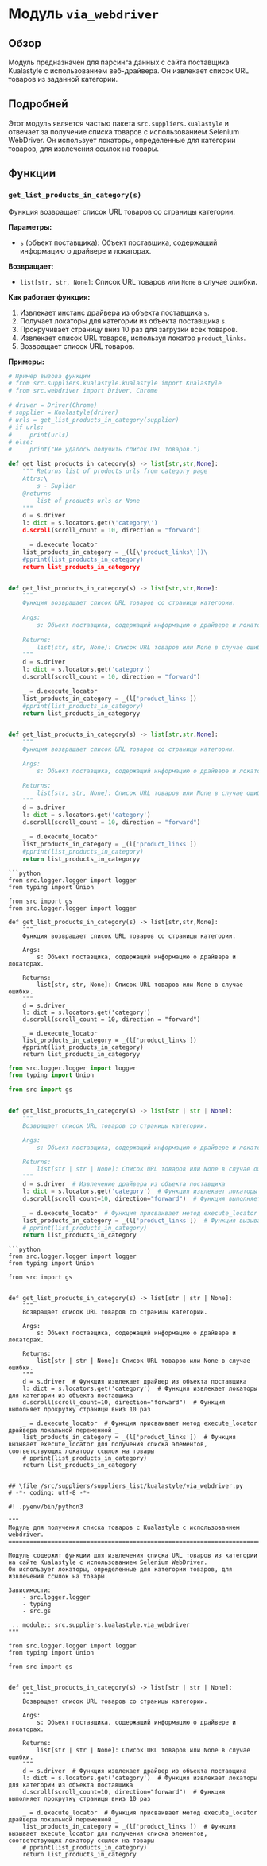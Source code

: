 # Модуль `via_webdriver`

## Обзор

Модуль предназначен для парсинга данных с сайта поставщика Kualastyle с использованием веб-драйвера. Он извлекает список URL товаров из заданной категории.

## Подробней

Этот модуль является частью пакета `src.suppliers.kualastyle` и отвечает за получение списка товаров с использованием Selenium WebDriver. Он использует локаторы, определенные для категории товаров, для извлечения ссылок на товары.

## Функции

### `get_list_products_in_category(s)`

Функция возвращает список URL товаров со страницы категории.

**Параметры:**

- `s` (объект поставщика): Объект поставщика, содержащий информацию о драйвере и локаторах.

**Возвращает:**

- `list[str, str, None]`: Список URL товаров или `None` в случае ошибки.

**Как работает функция:**

1.  Извлекает инстанс драйвера из объекта поставщика `s`.
2.  Получает локаторы для категории из объекта поставщика `s`.
3.  Прокручивает страницу вниз 10 раз для загрузки всех товаров.
4.  Извлекает список URL товаров, используя локатор `product_links`.
5.  Возвращает список URL товаров.

**Примеры:**

```python
# Пример вызова функции
# from src.suppliers.kualastyle.kualastyle import Kualastyle
# from src.webdriver import Driver, Chrome

# driver = Driver(Chrome)
# supplier = Kualastyle(driver)
# urls = get_list_products_in_category(supplier)
# if urls:
#     print(urls)
# else:
#     print("Не удалось получить список URL товаров.")
```
```python
def get_list_products_in_category(s) -> list[str,str,None]:    
    """ Returns list of products urls from category page
    Attrs:\
        s - Suplier
    @returns
        list of products urls or None
    """
    d = s.driver
    l: dict = s.locators.get(\'category\')
    d.scroll(scroll_count = 10, direction = "forward")

    _ = d.execute_locator
    list_products_in_category = _(l[\'product_links\'])\
    #pprint(list_products_in_category)
    return list_products_in_categoryy
```
```
```
```python
def get_list_products_in_category(s) -> list[str,str,None]:    
    """
    Функция возвращает список URL товаров со страницы категории.
    
    Args:
        s: Объект поставщика, содержащий информацию о драйвере и локаторах.
        
    Returns:
        list[str, str, None]: Список URL товаров или None в случае ошибки.
    """
    d = s.driver
    l: dict = s.locators.get('category')
    d.scroll(scroll_count = 10, direction = "forward")

    _ = d.execute_locator
    list_products_in_category = _(l['product_links'])
    #pprint(list_products_in_category)
    return list_products_in_categoryy
```
```

```
```python
def get_list_products_in_category(s) -> list[str,str,None]:    
    """
    Функция возвращает список URL товаров со страницы категории.

    Args:
        s: Объект поставщика, содержащий информацию о драйвере и локаторах.

    Returns:
        list[str, str, None]: Список URL товаров или None в случае ошибки.
    """
    d = s.driver
    l: dict = s.locators.get('category')
    d.scroll(scroll_count = 10, direction = "forward")

    _ = d.execute_locator
    list_products_in_category = _(l['product_links'])
    #pprint(list_products_in_category)
    return list_products_in_categoryy
```
```
```python
from src.logger.logger import logger
from typing import Union

from src import gs
from src.logger.logger import logger

def get_list_products_in_category(s) -> list[str,str,None]:    
    """
    Функция возвращает список URL товаров со страницы категории.

    Args:
        s: Объект поставщика, содержащий информацию о драйвере и локаторах.

    Returns:
        list[str, str, None]: Список URL товаров или None в случае ошибки.
    """
    d = s.driver
    l: dict = s.locators.get('category')
    d.scroll(scroll_count = 10, direction = "forward")

    _ = d.execute_locator
    list_products_in_category = _(l['product_links'])
    #pprint(list_products_in_category)
    return list_products_in_categoryy
```
```python
from src.logger.logger import logger
from typing import Union

from src import gs


def get_list_products_in_category(s) -> list[str | str | None]:
    """
    Возвращает список URL товаров со страницы категории.

    Args:
        s: Объект поставщика, содержащий информацию о драйвере и локаторах.

    Returns:
        list[str | str | None]: Список URL товаров или None в случае ошибки.
    """
    d = s.driver  # Извлечение драйвера из объекта поставщика
    l: dict = s.locators.get('category')  # Функция извлекает локаторы для категории из объекта поставщика
    d.scroll(scroll_count=10, direction="forward")  # Функция выполняет прокрутку страницы вниз 10 раз

    _ = d.execute_locator  # Функция присваивает метод execute_locator драйвера локальной переменной _
    list_products_in_category = _(l['product_links'])  # Функция вызывает execute_locator для получения списка элементов, соответствующих локатору ссылок на товары
    # pprint(list_products_in_category)
    return list_products_in_category


```
```
```python
from src.logger.logger import logger
from typing import Union

from src import gs


def get_list_products_in_category(s) -> list[str | str | None]:
    """
    Возвращает список URL товаров со страницы категории.

    Args:
        s: Объект поставщика, содержащий информацию о драйвере и локаторах.

    Returns:
        list[str | str | None]: Список URL товаров или None в случае ошибки.
    """
    d = s.driver  # Функция извлекает драйвер из объекта поставщика
    l: dict = s.locators.get('category')  # Функция извлекает локаторы для категории из объекта поставщика
    d.scroll(scroll_count=10, direction="forward")  # Функция выполняет прокрутку страницы вниз 10 раз

    _ = d.execute_locator  # Функция присваивает метод execute_locator драйвера локальной переменной _
    list_products_in_category = _(l['product_links'])  # Функция вызывает execute_locator для получения списка элементов, соответствующих локатору ссылок на товары
    # pprint(list_products_in_category)
    return list_products_in_category


```
```
## \file /src/suppliers/suppliers_list/kualastyle/via_webdriver.py
# -*- coding: utf-8 -*-

#! .pyenv/bin/python3

"""
Модуль для получения списка товаров с Kualastyle с использованием webdriver.
===========================================================================

Модуль содержит функции для извлечения списка URL товаров из категории на сайте Kualastyle с использованием Selenium WebDriver.
Он использует локаторы, определенные для категории товаров, для извлечения ссылок на товары.

Зависимости:
    - src.logger.logger
    - typing
    - src.gs

 .. module:: src.suppliers.kualastyle.via_webdriver
"""

from src.logger.logger import logger
from typing import Union

from src import gs


def get_list_products_in_category(s) -> list[str | str | None]:
    """
    Возвращает список URL товаров со страницы категории.

    Args:
        s: Объект поставщика, содержащий информацию о драйвере и локаторах.

    Returns:
        list[str | str | None]: Список URL товаров или None в случае ошибки.
    """
    d = s.driver  # Функция извлекает драйвер из объекта поставщика
    l: dict = s.locators.get('category')  # Функция извлекает локаторы для категории из объекта поставщика
    d.scroll(scroll_count=10, direction="forward")  # Функция выполняет прокрутку страницы вниз 10 раз

    _ = d.execute_locator  # Функция присваивает метод execute_locator драйвера локальной переменной _
    list_products_in_category = _(l['product_links'])  # Функция вызывает execute_locator для получения списка элементов, соответствующих локатору ссылок на товары
    # pprint(list_products_in_category)
    return list_products_in_category